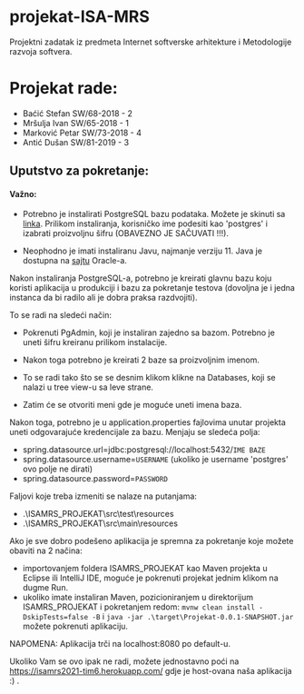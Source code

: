 # projekat-ISA-MRS
Projektni zadatak iz predmeta Internet softverske arhitekture i Metodologije razvoja softvera.

# Projekat rade:
- Baćić Stefan   SW/68-2018 - 2
- Mršulja Ivan   SW/65-2018 - 1
- Marković Petar SW/73-2018 - 4
- Antić Dušan    SW/81-2019 - 3

## Uputstvo za pokretanje:

#### Važno:

* Potrebno је instalirati PostgreSQL bazu podataka. Možete је skinuti sa [linka](https://www.enterprisedb.com/downloads/postgres-postgresql-downloads). Prilikom instaliranja, korisničko ime podesiti kao 'postgres' i izabrati proizvoljnu šifru (OBAVEZNO JE SAČUVATI !!!).   

* Neophodno je imati instaliranu Javu, najmanje verziju 11. Java je dostupna na [sajtu](https://www.oracle.com/java/technologies/javase-downloads.html) Oracle-a.
 
Nakon instaliranja PostgreSQL-a, potrebno je kreirati glavnu bazu koju koristi aplikacija u produkciji i bazu za pokretanje testova (dovoljna je i jedna instanca da bi radilo ali je dobra praksa razdvojiti).

To se radi na sledeći način:

- Pokrenuti PgAdmin, koji je instaliran zajedno sa bazom. Potrebno je uneti šifru kreiranu prilikom instalacije.

- Nakon toga potrebno je kreirati 2 baze sa proizvoljnim imenom.

- To se radi tako što se se desnim klikom klikne na Databases, koji se nalazi u tree view-u sa leve strane.

- Zatim će se otvoriti meni gde je moguće uneti imena baza.

Nakon toga, potrebno je u application.properties fajlovima unutar projekta uneti odgovarajuće kredencijale za bazu. Menjaju se sledeća polja:

- spring.datasource.url=jdbc:postgresql://localhost:5432/`IME BAZE`
- spring.datasource.username=`USERNAME` (ukoliko je username 'postgres' ovo polje ne dirati)
- spring.datasource.password=`PASSWORD`

Faljovi koje treba izmeniti se nalaze na putanjama:
- .\ISAMRS_PROJEKAT\src\test\resources
- .\ISAMRS_PROJEKAT\src\main\resources

Ako je sve dobro podešeno aplikacija je spremna za pokretanje koje možete obaviti na 2 načina:
- importovanjem foldera ISAMRS_PROJEKAT kao Maven projekta u Eclipse ili IntelliJ IDE, moguće je pokrenuti projekat jednim klikom na dugme Run.
- ukoliko imate instaliran Maven, pozicioniranjem u direktorijum ISAMRS_PROJEKAT i pokretanjem redom:
   `mvnw clean install -DskipTests=false -B` i
   `java -jar .\target\Projekat-0.0.1-SNAPSHOT.jar`
  možete pokrenuti aplikaciju.

NAPOMENA: Aplikacija trči na localhost:8080 po default-u.

Ukoliko Vam se ovo ipak ne radi, možete jednostavno poći na https://isamrs2021-tim6.herokuapp.com/ gdje je host-ovana naša aplikacija :) .

